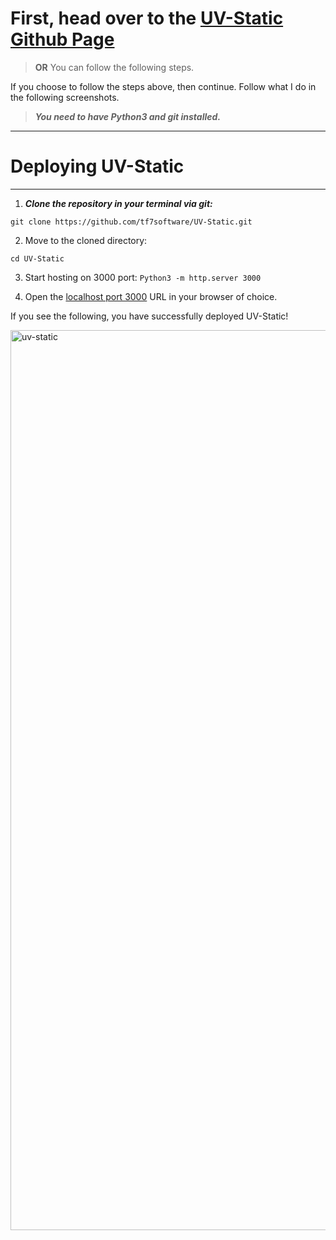 # First, head over to the [UV-Static Github Page](https://github.com/tf7software/UV-Static)
> **OR** You can follow the following steps.

If you choose to follow the steps above, then continue. Follow what I do in the following screenshots.
> ***You need to have Python3 and git installed.***
---
# Deploying UV-Static
---
1. ***Clone the repository in your terminal via git:***

```
git clone https://github.com/tf7software/UV-Static.git
```

2. Move to the cloned directory:
```
cd UV-Static
```

3. Start hosting on 3000 port: ```Python3 -m http.server 3000```

4. Open the [localhost port 3000](localhost:3000) URL in your browser of choice.

If you see the following, you have successfully deployed UV-Static!

<img width="1440" alt="uv-static" src="https://github.com/user-attachments/assets/4b52636b-ffd9-491d-ab04-6372ea17dc49" />
